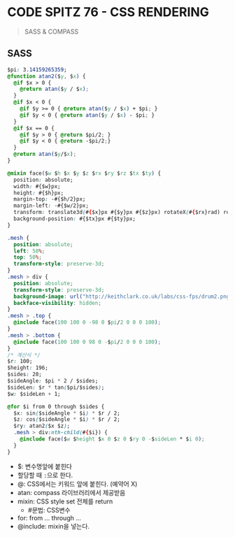 # CODE SPITZ 76 - CSS RENDERING
> SASS & COMPASS

## SASS
```css
$pi: 3.14159265359;
@function atan2($y, $x) {
  @if $x > 0 {
    @return atan($y / $x);
  }
  @if $x < 0 {
    @if $y >= 0 { @return atan($y / $x) + $pi; }
    @if $y < 0 { @return atan($y / $x) - $pi; }
  }
  @if $x == 0 {
    @if $y > 0 { @return $pi/2; }
    @if $y < 0 { @return -$pi/2;}
  }
  @return atan($y/$x);
}

@mixin face($w $h $x $y $z $rx $ry $rz $tx $ty) {
  position: absolute;
  width: #{$w}px;
  height: #{$h}px;
  margin-top: -#{$h/2}px;
  margin-left: -#{$w/2}px;
  transform: translate3d(#{$x}px #{$y}px #{$z}px) rotateX(#{$rx}rad) rotateY(#{$ry}rad) rotateZ(#{$rz}rad);
  background-position: #{$tx}px #{$ty}px;
}

.mesh {
  position: absolute;
  left: 50%;
  top: 50%;
  transform-style: preserve-3d;
}
.mesh > div {
  position: absolute;
  transform-style: preserve-3d;
  background-image: url("http://keithclark.co.uk/labs/css-fps/drum2.png");
  backface-visibility: hidden;
}
.mesh > .top {
  @include face(100 100 0 -98 0 $pi/2 0 0 0 100);
}
.mesh > .bottom {
  @include face(100 100 0 98 0 -$pi/2 0 0 0 100);
}
/* 계산식 */
$r: 100;
$height: 196;
$sides: 20;
$sideAngle: $pi * 2 / $sides;
$sideLen: $r * tan($pi/$sides);
$w: $sideLen + 1;

@for $i from 0 through $sides {
  $x: sin($sideAngle * $i) * $r / 2;
  $z: cos($sideAngle * $i) * $r / 2;
  $ry: atan2($x $z);
  .mesh > div:nth-child(#{$i}) {
    @include face($w $height $x 0 $z 0 $ry 0 -$sideLen * $i 0);
  }
}
```
- $: 변수명앞에 붙힌다
- 할당할 때 ```:```으로 한다.
- @: CSS에서는 키워드 앞에 붙힌다. (예약어 X)
- atan: compass 라이브러리에서 제공받음
- mixin: CSS style set 전체를 return
  - #문법: CSS변수
- for: from ... through ...
- @include: mixin을 넣는다.